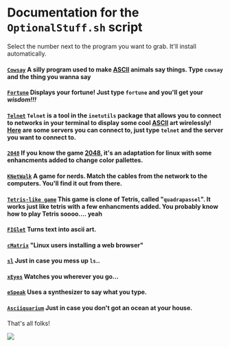 # Documentation for the `OptionalStuff.sh` script

Select the number next to the program you want to grab. It'll install automatically.

#### [`Cowsay`](https://archlinux.org/packages/extra/any/cowsay/) A silly program used to make [ASCII](https://en.wikipedia.org/wiki/ASCII) animals say things. Type `cowsay` and the thing you wanna say
#### [`Fortune`](https://archlinux.org/packages/extra/x86_64/fortune-mod/) Displays your fortune! Just type `fortune` and you'll get your *wisdom!!!*
#### [`Telnet`](https://archlinux.org/packages/core/x86_64/inetutils/) `Telnet` is a tool in the `inetutils` package that allows you to connect to networks in your terminal to display some cool [ASCII](https://en.wikipedia.org/wiki/ASCII) art wirelessly! [Here](https://www.telnet.org/htm/places.htm) are some servers you can connect to, just type `telnet` and the server you want to connect to.
#### [`2048`](https://archlinux.org/packages/extra/x86_64/gnome-2048/) If you know the game [2048](https://en.wikipedia.org/wiki/2048_(video_game)), it's an adaptation for linux with some enhancments added to change color pallettes.
#### [`KNetWalk`](https://archlinux.org/packages/extra/x86_64/knetwalk/) A game for nerds. Match the cables from the network to the computers. You'll find it out from there.
#### [`Tetris-like game`](https://archlinux.org/packages/extra/x86_64/quadrapassel/) This game is clone of Tetris, called "`quadrapassel`". It works just like tetris with a few enhancments added. You probably know how to play Tetris soooo.... yeah
#### [`FIGlet`](http://www.figlet.org/) Turns text into ascii art.
#### [`cMatrix`](https://www.asty.org/cmatrix/) "Linux users installing a web browser"
#### [`sl`](https://github.com/eyJhb/sl) Just in case you mess up `ls`..
#### [`xEyes`](https://archlinux.org/packages/extra/x86_64/xorg-xeyes/) Watches you wherever you go...
#### [`eSpeak`](https://espeak.sourceforge.net/) Uses a synthesizer to say what you type.
#### [`Asciiquarium`](https://archlinux.org/packages/extra/any/asciiquarium/) Just in case you don't got an ocean at your house.

That's all folks!



<img src=https://raw.githubusercontent.com/strangetheproot/practical-shell-files/main/assets/fireinthehole.jpeg>
